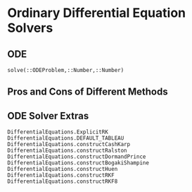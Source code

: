 # Ordinary Differential Equation Solvers

## ODE

```@docs
solve(::ODEProblem,::Number,::Number)
```

## Pros and Cons of Different Methods

## ODE Solver Extras

```@docs
DifferentialEquations.ExplicitRK
DifferentialEquations.DEFAULT_TABLEAU
DifferentialEquations.constructCashKarp
DifferentialEquations.constructRalston
DifferentialEquations.constructDormandPrince
DifferentialEquations.constructBogakiShampine
DifferentialEquations.constructHuen
DifferentialEquations.constructRKF
DifferentialEquations.constructRKF8
